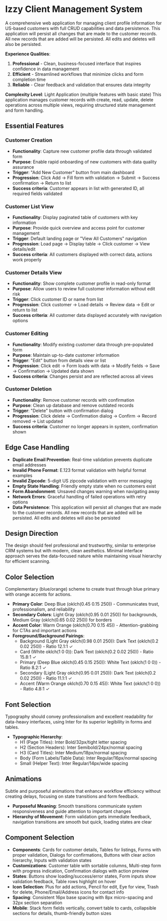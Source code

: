 # Izzy Client Management System

A comprehensive web application for managing client profile information for US-based customers with full CRUD capabilities and data persistence. This application will persist all changes that are made to the customer records. All new records that are added will be persisted. All edits and deletes will also be persisted.

**Experience Qualities**:
1. **Professional** - Clean, business-focused interface that inspires confidence in data management
2. **Efficient** - Streamlined workflows that minimize clicks and form completion time
3. **Reliable** - Clear feedback and validation that ensures data integrity

**Complexity Level**: Light Application (multiple features with basic state)
This application manages customer records with create, read, update, delete operations across multiple views, requiring structured state management and form handling.

## Essential Features

### Customer Creation
- **Functionality**: Capture new customer profile data through validated form
- **Purpose**: Enable rapid onboarding of new customers with data quality assurance
- **Trigger**: "Add New Customer" button from main dashboard
- **Progression**: Click Add → Fill form with validation → Submit → Success confirmation → Return to list
- **Success criteria**: Customer appears in list with generated ID, all required fields validated

### Customer List View
- **Functionality**: Display paginated table of customers with key information
- **Purpose**: Provide quick overview and access point for customer management
- **Trigger**: Default landing page or "View All Customers" navigation
- **Progression**: Load page → Display table → Click customer → View details/edit
- **Success criteria**: All customers displayed with correct data, actions work properly

### Customer Details View
- **Functionality**: Show complete customer profile in read-only format
- **Purpose**: Allow users to review full customer information without edit risk
- **Trigger**: Click customer ID or name from list
- **Progression**: Click customer → Load details → Review data → Edit or return to list
- **Success criteria**: All customer data displayed accurately with navigation options

### Customer Editing
- **Functionality**: Modify existing customer data through pre-populated form
- **Purpose**: Maintain up-to-date customer information
- **Trigger**: "Edit" button from details view or list
- **Progression**: Click edit → Form loads with data → Modify fields → Save → Confirmation → Updated data shown
- **Success criteria**: Changes persist and are reflected across all views

### Customer Deletion
- **Functionality**: Remove customer records with confirmation
- **Purpose**: Clean up database and remove outdated records
- **Trigger**: "Delete" button with confirmation dialog
- **Progression**: Click delete → Confirmation dialog → Confirm → Record removed → List updated
- **Success criteria**: Customer no longer appears in system, confirmation shown

## Edge Case Handling
- **Duplicate Email Prevention**: Real-time validation prevents duplicate email addresses
- **Invalid Phone Format**: E.123 format validation with helpful format examples
- **Invalid Zipcode**: 5-digit US zipcode validation with error messaging
- **Empty State Handling**: Friendly empty state when no customers exist
- **Form Abandonment**: Unsaved changes warning when navigating away
- **Network Errors**: Graceful handling of failed operations with retry options
- **Data Persistence**: This application will persist all changes that are made to the customer records. All new records that are added will be persisted. All edits and deletes will also be persisted

## Design Direction
The design should feel professional and trustworthy, similar to enterprise CRM systems but with modern, clean aesthetics. Minimal interface approach serves the data-focused nature while maintaining visual hierarchy for efficient scanning.

## Color Selection
Complementary (blue/orange) scheme to create trust through blue primary with orange accents for actions.

- **Primary Color**: Deep Blue (oklch(0.45 0.15 250)) - Communicates trust, professionalism, and reliability
- **Secondary Colors**: Light Gray (oklch(0.95 0.01 250)) for backgrounds, Medium Gray (oklch(0.65 0.02 250)) for borders
- **Accent Color**: Warm Orange (oklch(0.70 0.15 45)) - Attention-grabbing for CTAs and important actions
- **Foreground/Background Pairings**:
  - Background (Light Gray oklch(0.98 0.01 250)): Dark Text (oklch(0.2 0.02 250)) - Ratio 12.1:1 ✓
  - Card (White oklch(1 0 0)): Dark Text (oklch(0.2 0.02 250)) - Ratio 15.8:1 ✓
  - Primary (Deep Blue oklch(0.45 0.15 250)): White Text (oklch(1 0 0)) - Ratio 8.2:1 ✓
  - Secondary (Light Gray oklch(0.95 0.01 250)): Dark Text (oklch(0.2 0.02 250)) - Ratio 11.1:1 ✓
  - Accent (Warm Orange oklch(0.70 0.15 45)): White Text (oklch(1 0 0)) - Ratio 4.8:1 ✓

## Font Selection
Typography should convey professionalism and excellent readability for data-heavy interfaces, using Inter for its superior legibility in forms and tables.

- **Typographic Hierarchy**:
  - H1 (Page Titles): Inter Bold/32px/tight letter spacing
  - H2 (Section Headers): Inter Semibold/24px/normal spacing
  - H3 (Card Titles): Inter Medium/18px/normal spacing
  - Body (Form Labels/Table Data): Inter Regular/16px/normal spacing
  - Small (Helper Text): Inter Regular/14px/wide spacing

## Animations
Subtle and purposeful animations that enhance workflow efficiency without creating delays, focusing on state transitions and form feedback.

- **Purposeful Meaning**: Smooth transitions communicate system responsiveness and guide attention to important changes
- **Hierarchy of Movement**: Form validation gets immediate feedback, navigation transitions are smooth but quick, loading states are clear

## Component Selection
- **Components**: Cards for customer details, Tables for listings, Forms with proper validation, Dialogs for confirmations, Buttons with clear action hierarchy, Inputs with validation states
- **Customizations**: Customer table with sortable columns, Multi-step form with progress indication, Confirmation dialogs with action preview
- **States**: Buttons show loading/success/error states, Form inputs show validation feedback, Table rows highlight on hover
- **Icon Selection**: Plus for add actions, Pencil for edit, Eye for view, Trash for delete, Phone/Email/Address icons for contact info
- **Spacing**: Consistent 16px base spacing with 8px micro-spacing and 32px section separation
- **Mobile**: Stack form fields vertically, convert table to cards, collapsible sections for details, thumb-friendly button sizes
